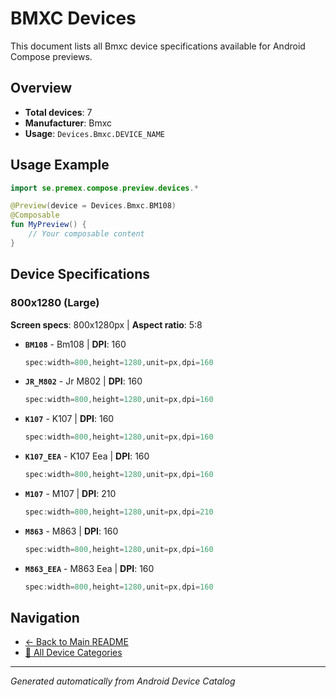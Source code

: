 # BMXC Devices

This document lists all Bmxc device specifications available for Android Compose previews.

## Overview

- **Total devices**: 7
- **Manufacturer**: Bmxc
- **Usage**: `Devices.Bmxc.DEVICE_NAME`

## Usage Example

```kotlin
import se.premex.compose.preview.devices.*

@Preview(device = Devices.Bmxc.BM108)
@Composable
fun MyPreview() {
    // Your composable content
}
```

## Device Specifications

### 800x1280 (Large)

**Screen specs**: 800x1280px | **Aspect ratio**: 5:8

- **`BM108`** - Bm108 | **DPI**: 160
  ```kotlin
  spec:width=800,height=1280,unit=px,dpi=160
  ```

- **`JR_M802`** - Jr M802 | **DPI**: 160
  ```kotlin
  spec:width=800,height=1280,unit=px,dpi=160
  ```

- **`K107`** - K107 | **DPI**: 160
  ```kotlin
  spec:width=800,height=1280,unit=px,dpi=160
  ```

- **`K107_EEA`** - K107 Eea | **DPI**: 160
  ```kotlin
  spec:width=800,height=1280,unit=px,dpi=160
  ```

- **`M107`** - M107 | **DPI**: 210
  ```kotlin
  spec:width=800,height=1280,unit=px,dpi=210
  ```

- **`M863`** - M863 | **DPI**: 160
  ```kotlin
  spec:width=800,height=1280,unit=px,dpi=160
  ```

- **`M863_EEA`** - M863 Eea | **DPI**: 160
  ```kotlin
  spec:width=800,height=1280,unit=px,dpi=160
  ```

## Navigation

- [← Back to Main README](../../README.md)
- [📱 All Device Categories](../README.md)

---
*Generated automatically from Android Device Catalog*
